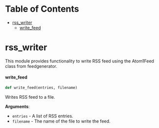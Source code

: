 # Table of Contents

* [rss\_writer](#rss_writer)
  * [write\_feed](#rss_writer.write_feed)

<a id="rss_writer"></a>

# rss\_writer

This module provides functionality to write RSS feed using the Atom1Feed class from feedgenerator.

<a id="rss_writer.write_feed"></a>

#### write\_feed

```python
def write_feed(entries, filename)
```

Writes RSS feed to a file.

**Arguments**:

- `entries` - A list of RSS entries.
- `filename` - The name of the file to write the feed.

